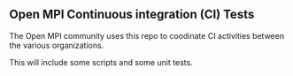 ## Open MPI Continuous integration (CI) Tests

The Open MPI community uses this repo to coodinate CI activities between the various organizations.

This will include some scripts and some unit tests.
